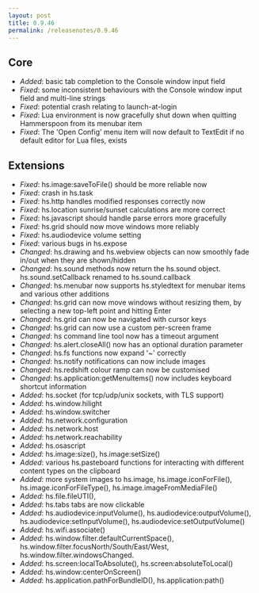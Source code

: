 ```yaml
---
layout: post
title: 0.9.46
permalink: /releasenotes/0.9.46
---
```


## Core
 * *Added*: basic tab completion to the Console window input field
 * *Fixed*: some inconsistent behaviours with the Console window input field and multi-line strings
 * *Fixed*: potential crash relating to launch-at-login
 * *Fixed*: Lua environment is now gracefully shut down when quitting Hammerspoon from its menubar item
 * *Fixed*: The 'Open Config' menu item will now default to TextEdit if no default editor for Lua files, exists

## Extensions
 * *Fixed*: hs.image:saveToFile() should be more reliable now
 * *Fixed*: crash in hs.task
 * *Fixed*: hs.http handles modified responses correctly now
 * *Fixed*: hs.location sunrise/sunset calculations are more correct
 * *Fixed*: hs.javascript should handle parse errors more gracefully
 * *Fixed*: hs.grid should now move windows more reliably
 * *Fixed*: hs.audiodevice volume setting
 * *Fixed*: various bugs in hs.expose
 * *Changed*: hs.drawing and hs.webview objects can now smoothly fade in/out when they are shown/hidden
 * *Changed*: hs.sound methods now return the hs.sound object. hs.sound.setCallback renamed to hs.sound.callback
 * *Changed*: hs.menubar now supports hs.styledtext for menubar items and various other additions
 * *Changed*: hs.grid can now move windows without resizing them, by selecting a new top-left point and hitting Enter
 * *Changed*: hs.grid can now be navigated with cursor keys
 * *Changed*: hs.grid can now use a custom per-screen frame
 * *Changed*: hs command line tool now has a timeout argument
 * *Changed*: hs.alert.closeAll() now has an optional duration parameter
 * *Changed*: hs.fs functions now expand '~' correctly
 * *Changed*: hs.notify notifications can now include images
 * *Changed*: hs.redshift colour ramp can now be customised
 * *Changed*: hs.application:getMenuItems() now includes keyboard shortcut information
 * *Added*: hs.socket (for tcp/udp/unix sockets, with TLS support)
 * *Added*: hs.window.hilight
 * *Added*: hs.window.switcher
 * *Added*: hs.network.configuration
 * *Added*: hs.network.host
 * *Added*: hs.network.reachability
 * *Added*: hs.osascript
 * *Added*: hs.image:size(), hs.image:setSize()
 * *Added*: various hs.pasteboard functions for interacting with different content types on the clipboard
 * *Added*: more system images to hs.image, hs.image.iconForFile(), hs.image.iconForFileType(), hs.image.imageFromMediaFile()
 * *Added*: hs.file.fileUTI(), 
 * *Added*: hs.tabs tabs are now clickable
 * *Added*: hs.audiodevice:inputVolume(), hs.audiodevice:outputVolume(), hs.audiodevice:setInputVolume(), hs.audiodevice:setOutputVolume()
 * *Added*: hs.wifi.associate()
 * *Added*: hs.window.filter.defaultCurrentSpace(), hs.window.filter.focusNorth/South/East/West, hs.window.filter.windowsChanged.
 * *Added*: hs.screen:localToAbsolute(), hs.screen:absoluteToLocal()
 * *Added*: hs.window:centerOnScreen()
 * *Added*: hs.application.pathForBundleID(), hs.application:path()
